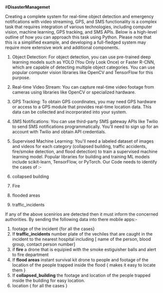 #**DisasterManagemet**

Creating a complete system for real-time object detection and emergency notifications with video streaming, GPS, and SMS functionality is a complex task that requires integration of various technologies, including computer vision, machine learning, GPS tracking, and SMS APIs. Below is a high-level outline of how you can approach this task using Python. Please note that this is a simplified example, and developing a full-fledged system may require more extensive work and additional components.

1. Object Detection:
For object detection, you can use pre-trained deep learning models such as YOLO (You Only Look Once) or Faster R-CNN, which are capable of detecting multiple object categories. You can use popular computer vision libraries like OpenCV and TensorFlow for this purpose.

2. Real-time Video Stream:
You can capture real-time video footage from cameras using libraries like OpenCV or specialized hardware.

3. GPS Tracking:
To obtain GPS coordinates, you may need GPS hardware or access to a GPS module that provides real-time location data. This data can be collected and incorporated into your system.

4. SMS Notifications:
You can use third-party SMS gateway APIs like Twilio to send SMS notifications programmatically. You'll need to sign up for an account with Twilio and obtain API credentials.

5. Supervised Machine Learning:
You'll need a labeled dataset of images and videos for each category (collapsed building, traffic accidents, fire/smoke detection, and flood detection) to train a supervised machine learning model. Popular libraries for building and training ML models include scikit-learn, TensorFlow, or PyTorch.
Our Code needs to identify the cases of :-
1. collapsed building
2. Fire
3. flooded areas
4. traffic_incidents

If any of the above scenirios are detected then it must inform the concerned authorities. By sending the following data into there mobile apps:-
1. footage of the incident {for all the cases}
2. If **traffic_incidents** number plate of the vechiles that are caught in the incident to the nearest hospital including [ name of the person, blood group, contact person number]
3. if **fire** a drone that is equipied with the smoke estiguisher balls and alert to fire department
4. If **flood areas** instant survival kit drone to people and footage of the location of the people trapped inside the flood { makes it easy to locate them }
5. If **collapsed_building** the footage and location of the people trapped inside the building for easy location.
6. location { for all the cases }
